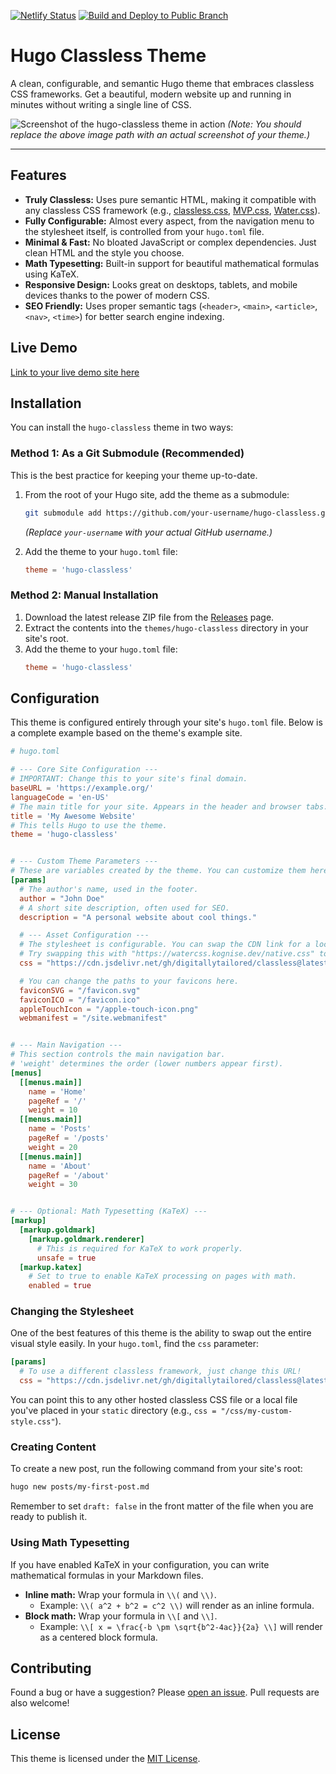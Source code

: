 [![Netlify Status](https://api.netlify.com/api/v1/badges/a6ea1653-ceea-42a1-a6d0-7dc005c86441/deploy-status)](https://app.netlify.com/projects/hugo-classless/deploys) [![Build and Deploy to Public Branch](https://github.com/mozanunal/hugo-classless/actions/workflows/deploy.yml/badge.svg)](https://github.com/mozanunal/hugo-classless/actions/workflows/deploy.yml)

# Hugo Classless Theme

A clean, configurable, and semantic Hugo theme that embraces classless CSS frameworks. Get a beautiful, modern website up and running in minutes without writing a single line of CSS.

![Screenshot of the hugo-classless theme in action](https://path-to-your/screenshot.png)
*(Note: You should replace the above image path with an actual screenshot of your theme.)*

---

## Features

*   **Truly Classless:** Uses pure semantic HTML, making it compatible with any classless CSS framework (e.g., [classless.css](https://classless.de/), [MVP.css](https://mvp.css.org/), [Water.css](https://watercss.kognise.dev/)).
*   **Fully Configurable:** Almost every aspect, from the navigation menu to the stylesheet itself, is controlled from your `hugo.toml` file.
*   **Minimal & Fast:** No bloated JavaScript or complex dependencies. Just clean HTML and the style you choose.
*   **Math Typesetting:** Built-in support for beautiful mathematical formulas using KaTeX.
*   **Responsive Design:** Looks great on desktops, tablets, and mobile devices thanks to the power of modern CSS.
*   **SEO Friendly:** Uses proper semantic tags (`<header>`, `<main>`, `<article>`, `<nav>`, `<time>`) for better search engine indexing.

## Live Demo

[Link to your live demo site here](https://example.com)

## Installation

You can install the `hugo-classless` theme in two ways:

### Method 1: As a Git Submodule (Recommended)

This is the best practice for keeping your theme up-to-date.

1.  From the root of your Hugo site, add the theme as a submodule:
    ```bash
    git submodule add https://github.com/your-username/hugo-classless.git themes/hugo-classless
    ```
    *(Replace `your-username` with your actual GitHub username.)*

2.  Add the theme to your `hugo.toml` file:
    ```toml
    theme = 'hugo-classless'
    ```

### Method 2: Manual Installation

1.  Download the latest release ZIP file from the [Releases](https://github.com/your-username/hugo-classless/releases) page.
2.  Extract the contents into the `themes/hugo-classless` directory in your site's root.
3.  Add the theme to your `hugo.toml` file:
    ```toml
    theme = 'hugo-classless'
    ```

## Configuration

This theme is configured entirely through your site's `hugo.toml` file. Below is a complete example based on the theme's example site.

```toml
# hugo.toml

# --- Core Site Configuration ---
# IMPORTANT: Change this to your site's final domain.
baseURL = 'https://example.org/'
languageCode = 'en-US'
# The main title for your site. Appears in the header and browser tabs.
title = 'My Awesome Website'
# This tells Hugo to use the theme.
theme = 'hugo-classless'


# --- Custom Theme Parameters ---
# These are variables created by the theme. You can customize them here.
[params]
  # The author's name, used in the footer.
  author = "John Doe"
  # A short site description, often used for SEO.
  description = "A personal website about cool things."

  # --- Asset Configuration ---
  # The stylesheet is configurable. You can swap the CDN link for a local file like "/css/style.css".
  # Try swapping this with "https://watercss.kognise.dev/native.css" to see the theme change!
  css = "https://cdn.jsdelivr.net/gh/digitallytailored/classless@latest/classless.min.css"

  # You can change the paths to your favicons here.
  faviconSVG = "/favicon.svg"
  faviconICO = "/favicon.ico"
  appleTouchIcon = "/apple-touch-icon.png"
  webmanifest = "/site.webmanifest"


# --- Main Navigation ---
# This section controls the main navigation bar.
# 'weight' determines the order (lower numbers appear first).
[menus]
  [[menus.main]]
    name = 'Home'
    pageRef = '/'
    weight = 10
  [[menus.main]]
    name = 'Posts'
    pageRef = '/posts'
    weight = 20
  [[menus.main]]
    name = 'About'
    pageRef = '/about'
    weight = 30


# --- Optional: Math Typesetting (KaTeX) ---
[markup]
  [markup.goldmark]
    [markup.goldmark.renderer]
      # This is required for KaTeX to work properly.
      unsafe = true
  [markup.katex]
    # Set to true to enable KaTeX processing on pages with math.
    enabled = true
```

### Changing the Stylesheet

One of the best features of this theme is the ability to swap out the entire visual style easily. In your `hugo.toml`, find the `css` parameter:

```toml
[params]
  # To use a different classless framework, just change this URL!
  css = "https://cdn.jsdelivr.net/gh/digitallytailored/classless@latest/classless.min.css"
```

You can point this to any other hosted classless CSS file or a local file you've placed in your `static` directory (e.g., `css = "/css/my-custom-style.css"`).

### Creating Content

To create a new post, run the following command from your site's root:
```bash
hugo new posts/my-first-post.md
```
Remember to set `draft: false` in the front matter of the file when you are ready to publish it.

### Using Math Typesetting

If you have enabled KaTeX in your configuration, you can write mathematical formulas in your Markdown files.

-   **Inline math:** Wrap your formula in `\\(` and `\\)`.
    -   Example: `\\( a^2 + b^2 = c^2 \\)` will render as an inline formula.
-   **Block math:** Wrap your formula in `\\[` and `\\]`.
    -   Example: `\\[ x = \frac{-b \pm \sqrt{b^2-4ac}}{2a} \\]` will render as a centered block formula.

## Contributing

Found a bug or have a suggestion? Please [open an issue](https://github.com/your-username/hugo-classless/issues). Pull requests are also welcome!

## License

This theme is licensed under the [MIT License](LICENSE).
